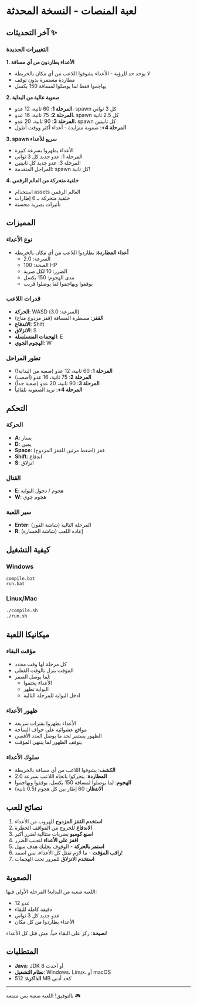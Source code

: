 # لعبة المنصات - النسخة المحدثة

## آخر التحديثات ✨

### التغييرات الجديدة

**1. الأعداء يطاردون من أي مسافة**
- لا يوجد حد للرؤية - الأعداء يشوفوا اللاعب من أي مكان بالخريطة
- مطاردة مستمرة بدون توقف
- يهاجموا فقط لما يوصلوا لمسافة 150 بكسل

**2. صعوبة عالية من البداية**
- **المرحلة 1**: 60 ثانية، 12 عدو، spawn كل 3 ثواني
- **المرحلة 2**: 75 ثانية، 16 عدو، spawn كل 2.5 ثانية
- **المرحلة 3**: 90 ثانية، 20 عدو، spawn كل ثانيتين
- **المرحلة 4+**: صعوبة متزايدة - أعداء أكثر ووقت أطول

**3. spawn سريع للأعداء**
- الأعداء يظهروا بسرعة كبيرة
- المرحلة 1: عدو جديد كل 3 ثواني
- المرحلة 3: عدو جديد كل ثانيتين
- المراحل المتقدمة: spawn كل ثانية!

**4. خلفية متحركة من العالم الرقمي**
- استخدام assets العالم الرقمي
- خلفية متحركة بـ 6 إطارات
- تأثيرات بصرية محسنة

## المميزات

### نوع الأعداء
- **أعداء المطاردة**: يطاردوا اللاعب من أي مكان بالخريطة
  - السرعة: 2.0
  - الصحة: 100 HP
  - الضرر: 10 لكل ضربة
  - مدى الهجوم: 150 بكسل
  - يوقفوا ويهاجموا لما يوصلوا قريب

### قدرات اللاعب
- **الحركة**: WASD (السرعة: 3.0)
- **القفز**: مسطرة المسافة (قفز مزدوج متاح)
- **الاندفاع**: Shift
- **الانزلاق**: S
- **الهجمات المتسلسلة**: E
- **الهجوم الجوي**: W

### تطور المراحل
- **المرحلة 1**: 60 ثانية، 12 عدو (صعبة من البداية!)
- **المرحلة 2**: 75 ثانية، 16 عدو (أصعب)
- **المرحلة 3**: 90 ثانية، 20 عدو (صعبة جداً)
- **المرحلة 4+**: تزيد الصعوبة تلقائياً

## التحكم

### الحركة
- **A**: يسار
- **D**: يمين
- **Space**: قفز (اضغط مرتين للقفز المزدوج)
- **Shift**: اندفاع
- **S**: انزلاق

### القتال
- **E**: هجوم / دخول البوابة
- **W**: هجوم جوي

### سير اللعبة
- **Enter**: المرحلة التالية (شاشة الفوز)
- **R**: إعادة اللعب (شاشة الخسارة)

## كيفية التشغيل

### Windows
```
compile.bat
run.bat
```

### Linux/Mac
```bash
./compile.sh
./run.sh
```

## ميكانيكا اللعبة

### مؤقت البقاء
- كل مرحلة لها وقت محدد
- المؤقت ينزل بالوقت الفعلي
- لما يوصل الصفر:
  - الأعداء يختفوا
  - البوابة تظهر
  - ادخل البوابة للمرحلة التالية

### ظهور الأعداء
- الأعداء يظهروا بفترات سريعة
- مواقع عشوائية على حواف الساحة
- الظهور يستمر لحد ما يوصل العدد الأقصى
- يتوقف الظهور لما ينتهي المؤقت

### سلوك الأعداء
- **الكشف**: يشوفوا اللاعب من أي مسافة بالخريطة
- **المطاردة**: يتحركوا باتجاه اللاعب بسرعة 2.0
- **الهجوم**: لما يوصلوا لمسافة 150 بكسل، يوقفوا ويهاجموا
- **الانتظار**: 60 إطار بين كل هجوم (0.5 ثانية)

## نصائح للعب

1. **استخدم القفز المزدوج** للهروب من الأعداء
2. **الاندفاع** للخروج من المواقف الخطرة
3. **اصنع كومبو** بضربات متتالية لضرر أكبر
4. **اقفز على الأعداء** لتجنب الضرر
5. **استمر بالحركة** - الوقوف يخليك هدف سهل
6. **راقب المؤقت** - ما لازم تقتل كل الأعداء، بس اصمد!
7. **استخدم الانزلاق** للمرور تحت الهجمات

## الصعوبة

اللعبة صعبة من البداية! المرحلة الأولى فيها:
- 12 عدو
- دقيقة كاملة للبقاء
- عدو جديد كل 3 ثواني
- الأعداء يطاردوا من كل مكان

**نصيحة**: ركز على البقاء حياً، مش قتل كل الأعداء!

## المتطلبات

- **Java**: JDK 8 أو أحدث
- **نظام التشغيل**: Windows، Linux، أو macOS
- **الذاكرة**: 512 MB كحد أدنى

---

بالتوفيق! اللعبة صعبة بس ممتعة 🎮

